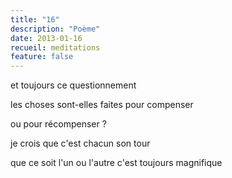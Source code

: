 ```yaml
---
title: "16"
description: "Poème"
date: 2013-01-16
recueil: meditations
feature: false
---
```


et toujours ce questionnement

les choses sont-elles faites
pour compenser

ou pour récompenser ?

je crois que c'est chacun son tour

que ce soit l'un ou l'autre
c'est toujours magnifique
